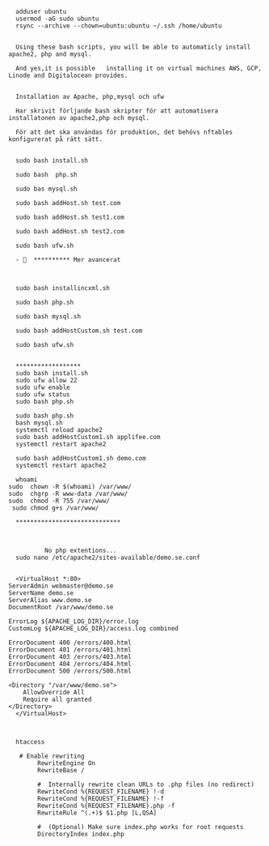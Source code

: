       adduser ubuntu
      usermod -aG sudo ubuntu
      rsync --archive --chown=ubuntu:ubuntu ~/.ssh /home/ubuntu
      
      
      Using these bash scripts, you will be able to automaticly install apache2, php and mysql.
      
      And yes,it is possible   installing it on virtual machines AWS, GCP, Linode and Digitalocean provides.
      
      
      Installation av Apache, php,mysql och ufw
      
      Har skrivit förljande bash skripter för att automatisera installatonen av apache2,php och mysql.
      
      För att det ska användas för produktion, det behövs nftables konfigurerat på rätt sätt.
      
      
      sudo bash install.sh
      
      sudo bash  php.sh
      
      sudo bas mysql.sh
      
      sudo bash addHost.sh test.com
      
      sudo bash addHost.sh test1.com
      
      sudo bash addHost.sh test2.com
      
      sudo bash ufw.sh
      
      - 👀  ********** Mer avancerat
      
      
      
      sudo bash installincxml.sh 
      
      sudo bash php.sh
      
      sudo bash mysql.sh
      
      sudo bash addHostCustom.sh test.com
      
      sudo bash ufw.sh
      
      
      ******************
      sudo bash install.sh 
      sudo ufw allow 22
      sudo ufw enable
      sudo ufw status
      sudo bash php.sh
      
      sudo bash php.sh 
      bash mysql.sh 
      systemctl reload apache2
      sudo bash addHostCustom1.sh applifee.com
      systemctl restart apache2
      
      sudo bash addHostCustom1.sh demo.com
      systemctl restart apache2
      
      whoami
    sudo  chown -R $(whoami) /var/www/
    sudo  chgrp -R www-data /var/www/
    sudo  chmod -R 755 /var/www/
     sudo chmod g+s /var/www/
      
      *****************************


      
              No php extentions...
      sudo nano /etc/apache2/sites-available/demo.se.conf


      <VirtualHost *:80>
    ServerAdmin webmaster@demo.se
    ServerName demo.se
    ServerAlias www.demo.se
    DocumentRoot /var/www/demo.se

    ErrorLog ${APACHE_LOG_DIR}/error.log
    CustomLog ${APACHE_LOG_DIR}/access.log combined

    ErrorDocument 400 /errors/400.html
    ErrorDocument 401 /errors/401.html
    ErrorDocument 403 /errors/403.html
    ErrorDocument 404 /errors/404.html
    ErrorDocument 500 /errors/500.html

    <Directory "/var/www/demo.se">
        AllowOverride All
        Require all granted
    </Directory>
      </VirtualHost>



      htaccess
      
       # Enable rewriting
            RewriteEngine On
            RewriteBase /
            
            #  Internally rewrite clean URLs to .php files (no redirect)
            RewriteCond %{REQUEST_FILENAME} !-d
            RewriteCond %{REQUEST_FILENAME} !-f
            RewriteCond %{REQUEST_FILENAME}.php -f
            RewriteRule ^(.+)$ $1.php [L,QSA]
            
            #  (Optional) Make sure index.php works for root requests
            DirectoryIndex index.php
                  
